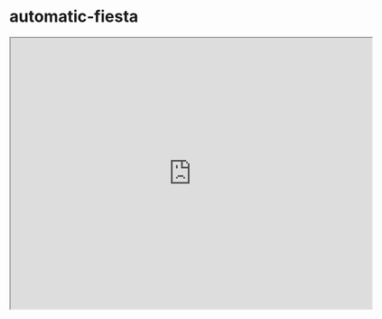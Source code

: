 # automatic-fiesta

<iframe src="https://drive.google.com/file/d/1xu0SciMewe6JxLTSp6UfRVp9FOvPS0AC/preview" width="640" height="480"></iframe>